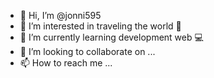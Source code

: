 - 👋 Hi, I’m @jonni595
- 👀 I’m interested in traveling the world 🛫
- 🌱 I’m currently learning development web 💻
- 💞️ I’m looking to collaborate on ...
- 📫 How to reach me ...

<!---
jonni595/jonni595 is a ✨ special ✨ repository because its `README.md` (this file) appears on your GitHub profile.
You can click the Preview link to take a look at your changes.
--->
